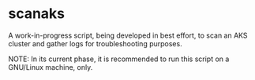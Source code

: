 # scanaks
A work-in-progress script, being developed in best effort, to scan an AKS cluster and gather logs for troubleshooting purposes.

NOTE: In its current phase, it is recommended to run this script on a GNU/Linux machine, only.


